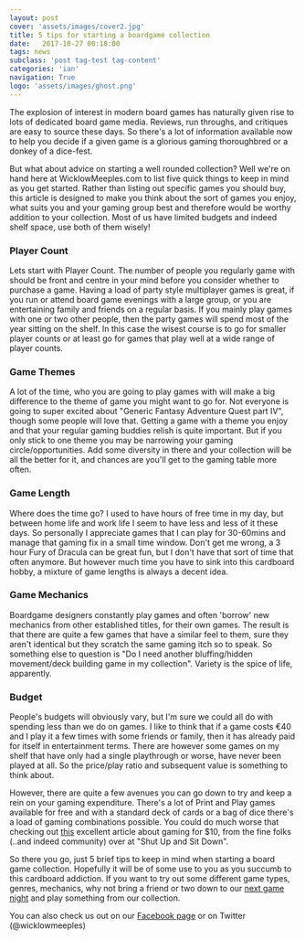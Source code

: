 ```yaml
---
layout: post
cover: 'assets/images/cover2.jpg'
title: 5 tips for starting a boardgame collection
date:   2017-10-27 00:18:00
tags: news
subclass: 'post tag-test tag-content'
categories: 'ian'
navigation: True
logo: 'assets/images/ghost.png'
---
```


The explosion of interest in modern board games has naturally given rise to lots of dedicated board game media.  Reviews, run throughs, and critiques are easy to source these days.  So there's a lot of information available now to help you decide if a given game is a glorious gaming thoroughbred or a donkey of a dice-fest.

But what about advice on starting a well rounded collection?  Well we're on hand here at WicklowMeeples.com to list five quick things to keep in mind as you get started.  Rather than listing out specific games you should buy, this article is designed to make you think about the sort of games you enjoy, what suits you and your gaming group best and therefore would be worthy addition to your collection.  Most of us have limited budgets and indeed shelf space, use both of them wisely!

### Player Count

Lets start with Player Count.  The number of people you regularly game with should be front and centre in your mind before you consider whether to purchase a game.  Having a load of party style multiplayer games is great, if you run or attend board game evenings with a large group, or you are entertaining family and friends on a regular basis.  If you mainly play games with one or two other people, then the party games will spend most of the year sitting on the shelf.  In this case the wisest course is to go for smaller player counts or at least go for games that play well at a wide range of player counts.

### Game Themes

A lot of the time, who you are going to play games with will make a big difference to the theme of game you might want to go for. Not everyone is going to super excited about "Generic Fantasy Adventure Quest part IV", though some people will love that.  Getting a game with a theme you enjoy and that your regular gaming buddies relish is quite important.  But if you only stick to one theme you may be narrowing your gaming circle/opportunities.  Add some diversity in there and your collection will be all the better for it, and chances are you'll get to the gaming table more often.

### Game Length

Where does the time go?  I used to have hours of free time in my day, but between home life and work life I seem to have less and less of it these days.  So personally I appreciate games that I can play for 30-60mins and manage that gaming fix in a small time window.  Don't get me wrong, a 3 hour Fury of Dracula can be great fun, but I don't have that sort of time that often anymore.  But however much time you have to sink into this cardboard hobby, a mixture of game lengths is always a decent idea.

### Game Mechanics

Boardgame designers constantly play games and often 'borrow' new mechanics from other established titles, for their own games.  The result is that there are quite a few games that have a similar feel to them, sure they aren't identical but they scratch the same gaming itch so to speak.  So something else to question is "Do I need another bluffing/hidden movement/deck building game in my collection".   Variety is the spice of life, apparently.

### Budget

People's budgets will obviously vary, but I'm sure we could all do with spending less than we do on games.  I like to think that if a game costs €40 and I play it a few times with some friends or family, then it has already paid for itself in entertainment terms.  There are however some games on my shelf that have only had a single playthrough or worse, have never been played at all.  So the price/play ratio and subsequent value is something to think about.

However, there are quite a few avenues you can go down to try and keep a rein on your gaming expenditure.  There's a lot of Print and Play games available for free and with a standard deck of cards or a bag of dice there's a load of gaming combinations possible.  You could do much worse that checking out [this](https://goo.gl/gtVR57) excellent article about gaming for $10, from the fine folks (..and indeed community) over at "Shut Up and Sit Down".

So there you go, just 5 brief tips to keep in mind when starting a board game collection.  Hopefully it will be of some use to you as you succumb to this cardboard addiction.  If you want to try out some different game types, genres, mechanics, why not bring a friend or two down to our [next game night](https://www.meetup.com/Board-Game-Evening-Wicklow-Meeples/) and play something from our collection.  

You can also check us out on our [Facebook page](http://facebook.com/wicklowmeeples) or on Twitter (@wicklowmeeples)

